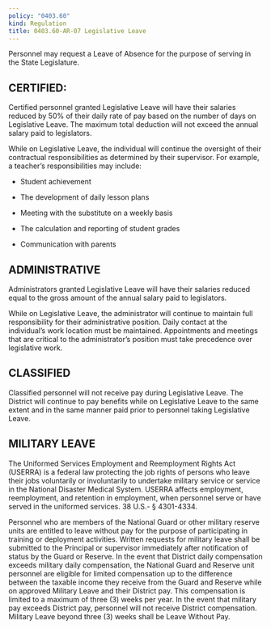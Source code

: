 ```yaml
---
policy: "0403.60"
kind: Regulation
title: 0403.60-AR-07 Legislative Leave
---
```


Personnel may request a Leave of Absence for the purpose of serving in the State Legislature.

## CERTIFIED:

Certified personnel granted Legislative Leave will have their salaries reduced by 50% of their daily rate of pay based on the number of days on Legislative Leave. The maximum total deduction will not exceed the annual salary paid to legislators.

While on Legislative Leave, the individual will continue the oversight of their contractual responsibilities as determined by their supervisor. For example, a teacher’s responsibilities may include:

- Student achievement

- The development of daily lesson plans

- Meeting with the substitute on a weekly basis

- The calculation and reporting of student grades

- Communication with parents

## ADMINISTRATIVE

Administrators granted Legislative Leave will have their salaries reduced equal to the gross amount of the annual salary paid to legislators.

While on Legislative Leave, the administrator will continue to maintain full responsibility for their administrative position. Daily contact at the individual’s work location must be maintained. Appointments and meetings that are critical to the administrator’s position must take precedence over legislative work.

## CLASSIFIED

Classified personnel will not receive pay during Legislative Leave. The District will continue to pay benefits while on Legislative Leave to the same extent and in the same manner paid prior to personnel taking Legislative Leave.

## MILITARY LEAVE

The Uniformed Services Employment and Reemployment Rights Act (USERRA) is a federal law protecting the job rights of persons who leave their jobs voluntarily or involuntarily to undertake military service or service in the National Disaster Medical System. USERRA affects employment, reemployment, and retention in employment, when personnel serve or have served in the uniformed services. 38 U.S.- § 4301-4334.

Personnel who are members of the National Guard or other military reserve units are entitled to leave without pay for the purpose of participating in training or deployment activities. Written requests for military leave shall be submitted to the Principal or supervisor immediately after notification of status by the Guard or Reserve. In the event that District daily compensation exceeds military daily compensation, the National Guard and Reserve unit personnel are eligible for limited compensation up to the difference between the taxable income they receive from the Guard and Reserve while on approved Military Leave and their District pay. This compensation is limited to a maximum of three (3) weeks per year. In the event that military pay exceeds District pay, personnel will not receive District compensation. Military Leave beyond three (3) weeks shall be Leave Without Pay.

